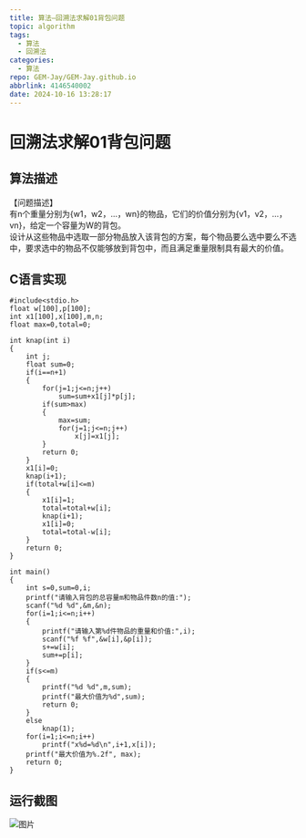 ```yaml
---
title: 算法—回溯法求解01背包问题
topic: algorithm
tags:
  - 算法
  - 回溯法
categories:
  - 算法
repo: GEM-Jay/GEM-Jay.github.io
abbrlink: 4146540002
date: 2024-10-16 13:28:17
---
```

# 回溯法求解01背包问题

## 算法描述

【问题描述】  
有n个重量分别为\{w1，w2，…，wn\}的物品，它们的价值分别为\{v1，v2，…，vn\}，给定一个容量为W的背包。  
设计从这些物品中选取一部分物品放入该背包的方案，每个物品要么选中要么不选中，要求选中的物品不仅能够放到背包中，而且满足重量限制具有最大的价值。

## C语言实现

```代码
#include<stdio.h>
float w[100],p[100];
int x1[100],x[100],m,n;
float max=0,total=0;

int knap(int i)
{
	int j;
	float sum=0;
	if(i==n+1)
	{
		for(j=1;j<=n;j++)
			sum=sum+x1[j]*p[j];
		if(sum>max)
		{
			max=sum;
			for(j=1;j<=n;j++)
				x[j]=x1[j];
		}
		return 0;
	}
	x1[i]=0;
	knap(i+1);
	if(total+w[i]<=m)
	{
		x1[i]=1;
		total=total+w[i];
		knap(i+1);
		x1[i]=0;
		total=total-w[i];
	}
	return 0;
}

int main()
{
	int s=0,sum=0,i;
	printf("请输入背包的总容量m和物品件数n的值:");
	scanf("%d %d",&m,&n);
	for(i=1;i<=n;i++)
	{
		printf("请输入第%d件物品的重量和价值:",i);
		scanf("%f %f",&w[i],&p[i]);
		s+=w[i];
		sum+=p[i];
	}
	if(s<=m)
	{
		printf("%d %d",m,sum);
		printf("最大价值为%d",sum);
		return 0;
	}
	else
		knap(1);
	for(i=1;i<=n;i++)
		printf("x%d=%d\n",i+1,x[i]);
	printf("最大价值为%.2f", max);
	return 0;
}
```

## 运行截图

![图片](https://cdn.jsdelivr.net/gh/GEM-Jay/images/huisu01bag.jpg)